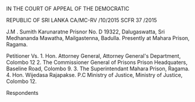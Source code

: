 IN THE COURT OF APPEAL OF THE DEMOCRATIC

REPUBLIC OF SRI LANKA CA/MC-RV /10/2015 SCFR 37 /2015

J.M . Sumith Karunaratne Prisnor No. D 19322, Dalugaswatta, Sri Medhananda Mawatha, Mailgastenna, Badulla. Presently at Mahara Prison, Ragama.

Petitioner Vs. 1. Hon. Attorney General, Attorney General's Department, Colombo 12 2. The Commissioner General of Prisons Prison Headquaters, Baseline Road, Colombo 9. 3. The Superintendant Mahara Prison, Ragama. 4. Hon. Wijedasa Rajapakse. P.C Ministry of Justice, Ministry of Justice, Colombo 12.

Respondents